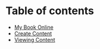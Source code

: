 # Table of contents

* [My Book Online](README.md)
* [Create Content](create-content.md)
* [Viewing Content](viewing-content.md)

